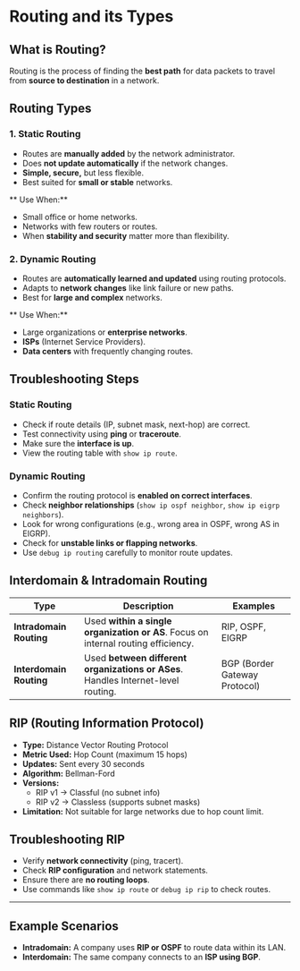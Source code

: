 # Routing and its Types

## What is Routing?
Routing is the process of finding the **best path** for data packets to travel from **source to destination** in a network.

## Routing Types

### 1. Static Routing
- Routes are **manually added** by the network administrator.  
- Does **not update automatically** if the network changes.  
- **Simple, secure,** but less flexible.  
- Best suited for **small or stable** networks.

** Use When:**
- Small office or home networks.  
- Networks with few routers or routes.  
- When **stability and security** matter more than flexibility.

### 2. Dynamic Routing
- Routes are **automatically learned and updated** using routing protocols.  
- Adapts to **network changes** like link failure or new paths.  
- Best for **large and complex** networks.

** Use When:**
- Large organizations or **enterprise networks**.  
- **ISPs** (Internet Service Providers).  
- **Data centers** with frequently changing routes.

##  Troubleshooting Steps

### Static Routing
- Check if route details (IP, subnet mask, next-hop) are correct.  
- Test connectivity using **ping** or **traceroute**.  
- Make sure the **interface is up**.  
- View the routing table with `show ip route`.

###  Dynamic Routing
- Confirm the routing protocol is **enabled on correct interfaces**.  
- Check **neighbor relationships** (`show ip ospf neighbor`, `show ip eigrp neighbors`).  
- Look for wrong configurations (e.g., wrong area in OSPF, wrong AS in EIGRP).  
- Check for **unstable links or flapping networks**.  
- Use `debug ip routing` carefully to monitor route updates.

## Interdomain & Intradomain Routing

| Type | Description | Examples |
|------|--------------|-----------|
| **Intradomain Routing** | Used **within a single organization or AS**. Focus on internal routing efficiency. | RIP, OSPF, EIGRP |
| **Interdomain Routing** | Used **between different organizations or ASes**. Handles Internet-level routing. | BGP (Border Gateway Protocol) |


##  RIP (Routing Information Protocol)

- **Type:** Distance Vector Routing Protocol  
- **Metric Used:** Hop Count (maximum 15 hops)  
- **Updates:** Sent every 30 seconds  
- **Algorithm:** Bellman-Ford  
- **Versions:**  
  - RIP v1 → Classful (no subnet info)  
  - RIP v2 → Classless (supports subnet masks)  
- **Limitation:** Not suitable for large networks due to hop count limit.

##  Troubleshooting RIP
- Verify **network connectivity** (ping, tracert).  
- Check **RIP configuration** and network statements.  
- Ensure there are **no routing loops**.  
- Use commands like `show ip route` or `debug ip rip` to check routes.

---

## Example Scenarios
- **Intradomain:** A company uses **RIP or OSPF** to route data within its LAN.  
- **Interdomain:** The same company connects to an **ISP using BGP**.

